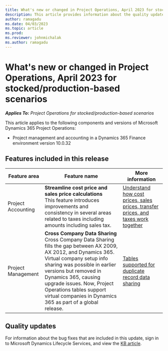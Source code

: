 ```yaml
---
title: What's new or changed in Project Operations, April 2023 for stocked/production-based scenarios
description: This article provides information about the quality updates that are available in the April 2023 release of Microsoft Dynamics 365 Project Operations for stocked/production-based scenarios.
author: ramagadu
ms.date: 04/03/2023
ms.topic: article
ms.prod:
ms.reviewer: johnmichalak
ms.author: ramagadu
---
```


# What's new or changed in Project Operations, April 2023 for stocked/production-based scenarios

_**Applies To:** Project Operations for stocked/production-based scenarios_

This article applies to the following components and versions of Microsoft Dynamics 365 Project Operations:

- Project management and accounting in a Dynamics 365 Finance environment version 10.0.32

## Features included in this release

| Feature area | Feature name | More information |
| --- | --- | --- |
| Project Accounting | **Streamline cost price and sales price calculations**</br>This feature introduces improvements and consistency in several areas related to taxes including amounts including sales tax. | [Understand how cost prices, sales prices, transfer prices, and taxes work together](/dynamics365/project-operations/project-accounting/understand-cost-price-sales-prices-transfer-price-taxes) |
| Project Management | **Cross Company Data Sharing**</br>Cross Company Data Sharing fills the gap between AX 2009, AX 2012, and Dynamics 365. Virtual company setup info sharing was possible in earlier versions but removed in Dynamics 365, causing upgrade issues. Now, Project Operations tables support virtual companies in Dynamics 365 as part of a global release. | [Tables supported for duplicate record data sharing](/dynamics365/fin-ops-core/dev-itpro/sysadmin/drs-srs-tables) |

## Quality updates

For information about the bug fixes that are included in this update, sign in to Microsoft Dynamics Lifecycle Services, and view the [KB article](https://fix.lcs.dynamics.com/Issue/Details?bugId=787268).
